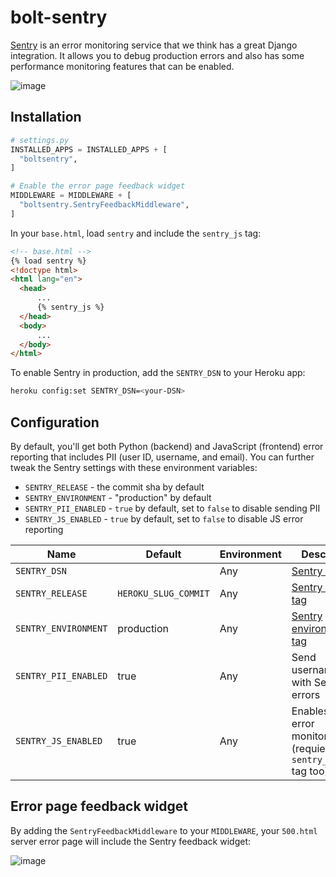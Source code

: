# bolt-sentry

[Sentry](https://sentry.io/) is an error monitoring service that we think has a great Django integration.
It allows you to debug production errors and also has some performance monitoring features that can be enabled.

![image](https://user-images.githubusercontent.com/649496/213781768-182322e6-edf0-4d98-8b37-ab564ef23c3b.png)

## Installation

```python
# settings.py
INSTALLED_APPS = INSTALLED_APPS + [
  "boltsentry",
]

# Enable the error page feedback widget
MIDDLEWARE = MIDDLEWARE + [
  "boltsentry.SentryFeedbackMiddleware",
]
```

In your `base.html`, load `sentry` and include the `sentry_js` tag:

```html
<!-- base.html -->
{% load sentry %}
<!doctype html>
<html lang="en">
  <head>
      ...
      {% sentry_js %}
  </head>
  <body>
      ...
  </body>
</html>
```

To enable Sentry in production, add the `SENTRY_DSN` to your Heroku app:

```sh
heroku config:set SENTRY_DSN=<your-DSN>
```

## Configuration

By default, you'll get both Python (backend) and JavaScript (frontend) error reporting that includes PII (user ID, username, and email).
You can further tweak the Sentry settings with these environment variables:

- `SENTRY_RELEASE` - the commit sha by default
- `SENTRY_ENVIRONMENT` - "production" by default
- `SENTRY_PII_ENABLED` - `true` by default, set to `false` to disable sending PII
- `SENTRY_JS_ENABLED` - `true` by default, set to `false` to disable JS error reporting

| Name | Default | Environment | Description |
| ---- | ------- | ----------- | ----------- |
| `SENTRY_DSN` | | Any | [Sentry DSN](https://docs.sentry.io/product/sentry-basics/dsn-explainer/) |
| `SENTRY_RELEASE` | `HEROKU_SLUG_COMMIT` | Any | [Sentry release tag](https://docs.sentry.io/product/releases/) |
| `SENTRY_ENVIRONMENT` | production | Any | [Sentry environment tag](https://docs.sentry.io/product/sentry-basics/environments/) |
| `SENTRY_PII_ENABLED` | true | Any | Send username/email with Sentry errors |
| `SENTRY_JS_ENABLED` | true | Any | Enables JS error monitoring (requiers `{% sentry_js %}` tag too) |

## Error page feedback widget

By adding the `SentryFeedbackMiddleware` to your `MIDDLEWARE`,
your `500.html` server error page will include the Sentry feedback widget:

![image](https://user-images.githubusercontent.com/649496/213781811-418500fa-b7f8-43f1-8d28-4fde1bfe2b4b.png)
